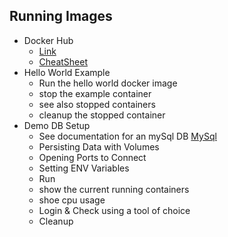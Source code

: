 ## Running Images
* Docker Hub
    * [Link](https://hub.docker.com/)
    * [CheatSheet](https://github.com/collabnix/dockerlabs/blob/master/docker/cheatsheet/README.md)
* Hello World Example
    * Run the hello world docker image
    * stop the example container
    * see also stopped containers
    * cleanup the stopped container
* Demo DB Setup
    * See documentation for an mySql DB [MySql](https://hub.docker.com/_/mysql)
    * Persisting Data with Volumes
    * Opening Ports to Connect
    * Setting ENV Variables
    * Run
    * show the current running containers
    * shoe cpu usage
    * Login & Check using a tool of choice
    * Cleanup
